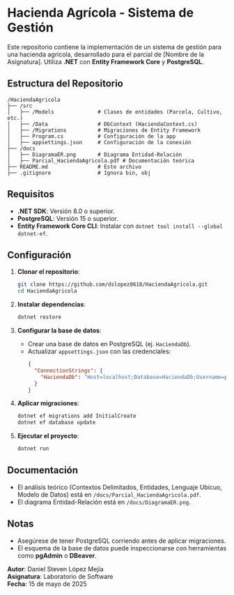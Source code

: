 # Hacienda Agrícola - Sistema de Gestión

Este repositorio contiene la implementación de un sistema de gestión para una hacienda agrícola, desarrollado para el parcial de [Nombre de la Asignatura]. Utiliza **.NET** con **Entity Framework Core** y **PostgreSQL**.

## Estructura del Repositorio

```
/HaciendaAgricola
├── /src
│   ├── /Models              # Clases de entidades (Parcela, Cultivo, etc.)
│   ├── /Data                # DbContext (HaciendaContext.cs)
│   ├── /Migrations          # Migraciones de Entity Framework
│   ├── Program.cs           # Configuración de la app
│   ├── appsettings.json     # Configuración de la conexión
├── /docs
│   ├── DiagramaER.png       # Diagrama Entidad-Relación
│   ├── Parcial_HaciendaAgricola.pdf # Documentación teórica
├── README.md                # Este archivo
├── .gitignore               # Ignora bin, obj
```

## Requisitos

- **.NET SDK**: Versión 8.0 o superior.
- **PostgreSQL**: Versión 15 o superior.
- **Entity Framework Core CLI**: Instalar con `dotnet tool install --global dotnet-ef`.

## Configuración

1. **Clonar el repositorio**:
   ```bash
   git clone https://github.com/dslopez0618/HaciendaAgricola.git
   cd HaciendaAgricola
   ```

2. **Instalar dependencias**:
   ```bash
   dotnet restore
   ```

3. **Configurar la base de datos**:
   - Crear una base de datos en PostgreSQL (ej. `HaciendaDb`).
   - Actualizar `appsettings.json` con las credenciales:
     ```json
     {
       "ConnectionStrings": {
         "HaciendaDb": "Host=localhost;Database=HaciendaDb;Username=postgres;Password=tu_contraseña"
       }
     }
     ```

4. **Aplicar migraciones**:
   ```bash
   dotnet ef migrations add InitialCreate
   dotnet ef database update
   ```

5. **Ejecutar el proyecto**:
   ```bash
   dotnet run
   ```

## Documentación

- El análisis teórico (Contextos Delimitados, Entidades, Lenguaje Ubicuo, Modelo de Datos) está en `/docs/Parcial_HaciendaAgricola.pdf`.
- El diagrama Entidad-Relación está en `/docs/DiagramaER.png`.

## Notas

- Asegúrese de tener PostgreSQL corriendo antes de aplicar migraciones.
- El esquema de la base de datos puede inspeccionarse con herramientas como **pgAdmin** o **DBeaver**.

**Autor**: Daniel Steven López Mejía  
**Asignatura**: Laboratorio de Software  
**Fecha**: 15 de mayo de 2025